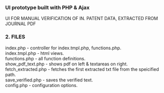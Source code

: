 ### UI prototype built with PHP & Ajax

UI FOR MANUAL VERIFICATION OF IN. PATENT DATA, EXTRACTED FROM JOURNAL PDF


### 2. FILES
index.php           - controller for index.tmpl.php, functions.php.   
index.tmpl.php      - html views.  
functions.php       - all function definitions.      
show_pdf_text.php   - shows pdf on left & textareas on right.   
fetch_extracted.php - fetches the first extracted txt file from the speicified path.  
save_verified.php   - saves the verified text.   
config.php          - configuration options.   

